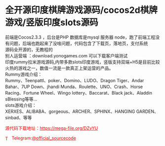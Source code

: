 # 全开源印度棋牌游戏源码/cocos2d棋牌游戏/竖版印度slots源码

前端是Cocos2.3.3 ，后台是PHP 数据库是mysql 服务器 node，跑了前端工程没有问题，后端也跑起来了没啥问题，代码包含了下载页，落地页，支付系统<br>源码全开源的，无教程的<br>别人运营端 ：download.yonogames.com 可以下载客户端测试<br>印度rummy拉米游戏源码,内带多款slots印度游戏，竖版支持双端+H5是目前比较火热的游戏之一，数值一流是一款真正上架运营的产品。<br>Rummy游戏介绍：<br>Rummy、Teenpattl、poker、Domino、LUDO、Dragon Tiger、Andar Bahar、7UP Down、jhandi Munda、Roulette、UNO、Crash、Horse Racing、Fortune Wheel、Wingo lottery、Baccarat、Black jack、Aladdin sBlessing等等…<br>slots游戏介绍：<br>XERXES、ALIBABA、gorgeous、ARCHER、SPHINX、HANGING GARDEN、sinbad、等等<br>


<p style="color: red;">源代码下载地址：<a href="https://mega-file.org/DZvYU" style="color: red;">https://mega-file.org/DZvYU</a></p><p style="color: red;"><img src="https://cdn-icons-png.flaticon.com/512/2111/2111646.png" alt="Telegram Icon" style="width: 16px; vertical-align: middle; margin-right: 5px;">Telegram:<a href="https://t.me/official_sourcecode" style="color: red;">@official_sourcecode</a></p>